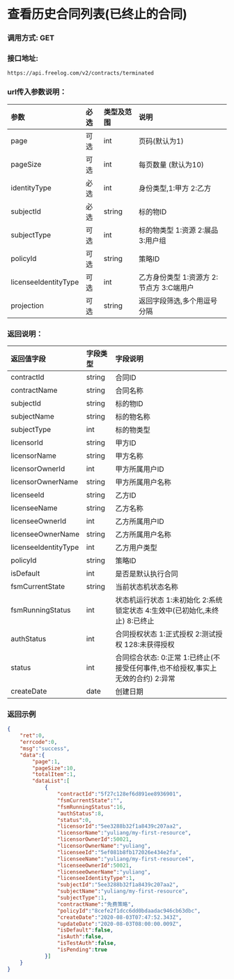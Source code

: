 # 查看历史合同列表(已终止的合同)

### 调用方式: GET

### 接口地址:

```
https://api.freelog.com/v2/contracts/terminated
```

### url传入参数说明：

| 参数 | 必选 | 类型及范围 | 说明 |
| :--- | :--- | :--- | :--- |
| page | 可选 | int | 页码(默认为1) |
| pageSize | 可选 | int | 每页数量 (默认为10) |
| identityType | 必选 | int | 身份类型,1:甲方 2:乙方 |
| subjectId | 必选 | string | 标的物ID |
| subjectType | 可选 | int | 标的物类型 1:资源 2:展品 3:用户组  |
| policyId | 可选 | string | 策略ID |
| licenseeIdentityType | 可选 | int | 乙方身份类型 1:资源方 2:节点方 3:C端用户 |
| projection | 可选 | string | 返回字段筛选,多个用逗号分隔 |


### 返回说明：

| 返回值字段 | 字段类型 | 字段说明 |
| :--- | :--- | :--- |
| contractId | string | 合同ID |
| contractName | string | 合同名称 |
| subjectId | string | 标的物ID |
| subjectName | string | 标的物名称 |
| subjectType | int | 标的物类型 |
| licensorId | string | 甲方ID |
| licensorName | string | 甲方名称 |
| licensorOwnerId | int | 甲方所属用户ID |
| licensorOwnerName | string | 甲方所属用户名称 |
| licenseeId | string | 乙方ID |
| licenseeName | string | 乙方名称 |
| licenseeOwnerId | int | 乙方所属用户ID |
| licenseeOwnerName | string | 乙方所属用户名称 |
| licenseeIdentityType | int | 乙方用户类型 |
| policyId | string | 策略ID |
| isDefault | int | 是否是默认执行合同 |
| fsmCurrentState | string| 当前状态机状态名称 |
| fsmRunningStatus | int | 状态机运行状态 1:未初始化 2:系统锁定状态 4:生效中(已初始化,未终止) 8:已终止 | 
| authStatus | int | 合同授权状态 1:正式授权 2:测试授权 128:未获得授权 |
| status | int | 合同综合状态: 0:正常 1:已终止(不接受任何事件,也不给授权,事实上无效的合约) 2:异常 |
| createDate | date | 创建日期 |

### 返回示例

```json
{
    "ret":0,
    "errcode":0,
    "msg":"success",
    "data":{
        "page":1,
        "pageSize":10,
        "totalItem":1,
        "dataList":[
            {
                "contractId":"5f27c128ef6d891ee8936901",
                "fsmCurrentState":"",
                "fsmRunningStatus":16,
                "authStatus":8,
                "status":0,
                "licensorId":"5ee3288b32f1a8439c207aa2",
                "licensorName":"yuliang/my-first-resource",
                "licensorOwnerId":50021,
                "licensorOwnerName":"yuliang",
                "licenseeId":"5ef081b8fb172026e434e2fa",
                "licenseeName":"yuliang/my-first-resource4",
                "licenseeOwnerId":50021,
                "licenseeOwnerName":"yuliang",
                "licenseeIdentityType":1,
                "subjectId":"5ee3288b32f1a8439c207aa2",
                "subjectName":"yuliang/my-first-resource",
                "subjectType":1,
                "contractName":"免费策略",
                "policyId":"8cefe2f1dcc6dd0bdaadac946cb63dbc",
                "createDate":"2020-08-03T07:47:52.343Z",
                "updateDate":"2020-08-03T08:00:00.009Z",
                "isDefault":false,
                "isAuth":false,
                "isTestAuth":false,
                "isPending":true
            }]
    }
}

```
